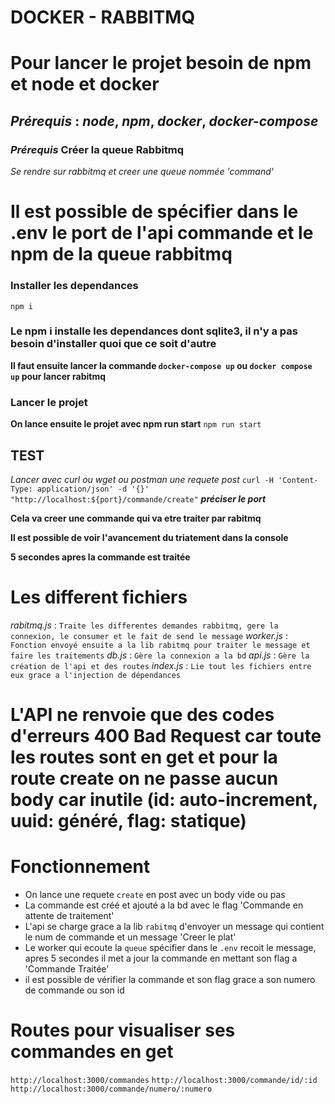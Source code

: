 # DOCKER - RABBITMQ

# Pour lancer le projet besoin de npm et node et docker

## _Prérequis_ : _node_, _npm_, _docker_, _docker-compose_

### _Prérequis_ Créer la queue Rabbitmq

_Se rendre sur rabbitmq et creer une queue nommée 'command'_

# Il est possible de spécifier dans le .env le port de l'api commande et le npm de la queue rabbitmq

### Installer les dependances

`npm i`

### Le npm i installe les dependances dont sqlite3, il n'y a pas besoin d'installer quoi que ce soit d'autre

**Il faut ensuite lancer la commande `docker-compose up` ou `docker compose up` pour lancer rabitmq**

### Lancer le projet

**On lance ensuite le projet avec npm run start**
`npm run start`

## TEST

_Lancer avec curl ou wget ou postman une requete post_
`curl -H 'Content-Type: application/json' -d '{}' "http://localhost:${port}/commande/create"`
**_préciser le port_**

**Cela va creer une commande qui va etre traiter par rabitmq**

**Il est possible de voir l'avancement du triatement dans la console**

**5 secondes apres la commande est traitée**

# Les different fichiers

_rabitmq.js_ : `Traite les differentes demandes rabbitmq, gere la connexion, le consumer et le fait de send le message`
_worker.js_ : `Fonction envoyé ensuite a la lib rabitmq pour traiter le message et faire les traitements`
_db.js_ : `Gère la connexion a la bd`
_api.js_ : `Gère la création de l'api et des routes`
_index.js_ : `Lie tout les fichiers entre eux grace a l'injection de dépendances`

# L'API ne renvoie que des codes d'erreurs 400 Bad Request car toute les routes sont en get et pour la route create on ne passe aucun body car inutile (id: auto-increment, uuid: généré, flag: statique)

# Fonctionnement

- On lance une requete `create` en post avec un body vide ou pas
- La commande est créé et ajouté a la bd avec le flag 'Commande en attente de traitement'
- L'api se charge grace a la lib `rabitmq` d'envoyer un message qui contient le num de commande et un message 'Creer le plat'
- Le worker qui ecoute la `queue` spécifier dans le `.env` recoit le message, apres 5 secondes il met a jour la commande en mettant son flag a 'Commande Traitée'
- il est possible de vérifier la commande et son flag grace a son numero de commande ou son id

# Routes pour visualiser ses commandes en get

`http://localhost:3000/commandes`
`http://localhost:3000/commande/id/:id`
`http://localhost:3000/commande/numero/:numero`
